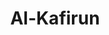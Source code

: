 ---
title: "Al-Kafirun"
arabic: "الكٰفرون"
no: 109
arabic_no: ١٠٩
ayah: 6
slug: al-kafirun
prev: al-kausar
next: an-nasr
---